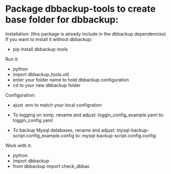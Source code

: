 # Package dbbackup-tools to create base folder for dbbackup:

Installation: (this package is already include in the dbbackup dependencies)
If you want to install it without dbbackup:
- pip install dbbackup-tools

Run it:
- python
- import dbbackup_tools.util
- enter your folder name to hold dbbackup configuration
- cd to your new dbbackup folder

Configuration:
- ajust .env to match your local configration

- To logging on smtp, rename and adjust:
loggin_config_example.yaml
to: 
loggin_config.yaml

- To backup Mysql databases, rename and adjust:
mysql-backup-script.config_example.config
to: 
mysql-backup-script.config.config

Work with it:
- python
- import dbbackup
- from dbbackup import check_dbbac